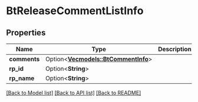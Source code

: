 # BtReleaseCommentListInfo

## Properties

Name | Type | Description | Notes
------------ | ------------- | ------------- | -------------
**comments** | Option<[**Vec<models::BtCommentInfo>**](BTCommentInfo.md)> |  | [optional]
**rp_id** | Option<**String**> |  | [optional]
**rp_name** | Option<**String**> |  | [optional]

[[Back to Model list]](../README.md#documentation-for-models) [[Back to API list]](../README.md#documentation-for-api-endpoints) [[Back to README]](../README.md)


